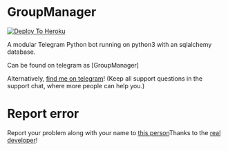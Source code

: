 # GroupManager

[![Deploy To Heroku](https://www.herokucdn.com/deploy/button.svg)](https://dashboard.heroku.com/new?template=https%3A%2F%2Fgithub.com%2Fxditya%2Fgroupmanager)

A modular Telegram Python bot running on python3 with an sqlalchemy database.

Can be found on telegram as [GroupManager]

Alternatively, [find me on telegram](https://t.me/DEVILRAVANXOP)! (Keep all support questions in the support chat, where more people can help you.)
# Report error
Report your problem along with your name to [this person](https://t.me/DEVILRAVANXOP)Thanks to the [real developer](https://t.me/RealAkito)!
